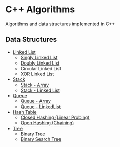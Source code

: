 # C++ Algorithms
Algorithms and data structures implemented in C++
## Data Structures
- [Linked List](./data_structure/01_linkedlist/)
  + [Singly Linked List](./data_structure/01_linkedlist/singly/SinglyLinkedList.hpp)
  + [Doubly Linked List](./data_structure/01_linkedlist/doubly/DoublyLinkedList.hpp)
  + Circular Linked List
  + XOR Linked List
- [Stack](./data_structure/02_stack/)
  + [Stack - Array](./data_structure02_stack/StackArray.hpp)
  + [Stack - Linked List](./data_structure/02_stack/StackLinkedList.hpp)
- [Queue](./data_structure/03_queue)
  + [Queue - Array](./data_structure/03_queue/QueueArray.hpp)
  + [Queue - LinkedList](./data_structure/03_queue/QueueLinkedList.hpp)
- [Hash Table](./data_structure/04_hash_table/)
  + [Closed Hashing (Linear Probing)](./data_structure/04_hash_table/closed_hashing.hpp)
  + [Open Hashing (Chaining)](./data_structure/04_hash_table/closed_hashing.hpp)
- [Tree](./data_structure/05_tree)
  + [Binary Tree](./data_structure/05_tree/BinaryTree.hpp)
  + [Binary Search Tree](./data_structure/05_tree/BinarySearchTree.hpp)